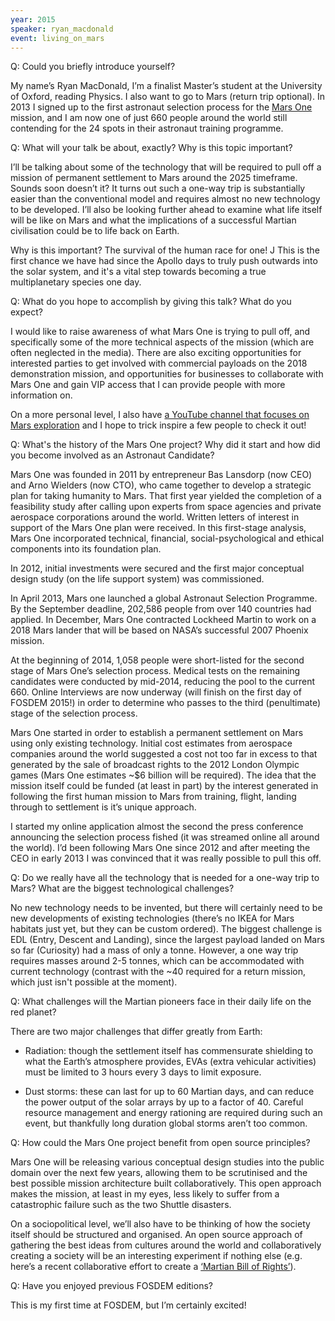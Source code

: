 ```yaml
---
year: 2015
speaker: ryan_macdonald 
event: living_on_mars 
---
```


Q: Could you briefly introduce yourself? 

My name’s Ryan MacDonald, I’m a finalist Master’s student at the University of Oxford, reading Physics. I also want to go to Mars (return trip optional). In 2013 I signed up to the first astronaut selection process for the [Mars One](http://www.mars-one.com/) mission, and I am now one of just 660 people around the world still contending for the 24 spots in their astronaut training programme.

Q: What will your talk be about, exactly? Why is this topic important?

I’ll be talking about some of the technology that will be required to pull off a mission of permanent settlement to Mars around the 2025 timeframe. Sounds soon doesn’t it? It turns out such a one-way trip is substantially easier than the conventional model and requires almost no new technology to be developed. I’ll also be looking further ahead to examine what life itself will be like on Mars and what the implications of a successful Martian civilisation could be to life back on Earth.

Why is this important? The survival of the human race for one! J This is the first chance we have had since the Apollo days to truly push outwards into the solar system, and it's a vital step towards becoming a true multiplanetary species one day.

Q: What do you hope to accomplish by giving this talk? What do you expect?

I would like to raise awareness of what Mars One is trying to pull off, and specifically some of the more technical aspects of the mission (which are often neglected in the media). There are also exciting opportunities for interested parties to get involved with commercial payloads on the 2018 demonstration mission, and opportunities for businesses to collaborate with Mars One and gain VIP access that I can provide people with more information on.

On a more personal level, I also have [a YouTube channel that focuses on Mars exploration](http://www.youtube.com/MartianColonist) and I hope to trick inspire a few people to check it out!

Q: What's the history of the Mars One project? Why did it start and how did you become involved as an Astronaut Candidate?

Mars One was founded in 2011 by entrepreneur Bas Lansdorp (now CEO) and Arno Wielders (now CTO), who came together to develop a strategic plan for taking humanity to Mars. That first year yielded the completion of a feasibility study after calling upon experts from space agencies and private aerospace corporations around the world. Written letters of interest in support of the Mars One plan were received. In this first-stage analysis, Mars One incorporated technical, financial, social-psychological and ethical components into its foundation plan.

In 2012, initial investments were secured and the first major conceptual design study (on the life support system) was commissioned.

In April 2013, Mars one launched a global Astronaut Selection Programme. By the September deadline, 202,586 people from over 140 countries had applied. In December, Mars One contracted Lockheed Martin to work on a 2018 Mars lander that will be based on NASA’s successful 2007 Phoenix mission.

At the beginning of 2014, 1,058 people were short-listed for the second stage of Mars One’s selection process. Medical tests on the remaining candidates were conducted by mid-2014, reducing the pool to the current 660. Online Interviews are now underway (will finish on the first day of FOSDEM 2015!) in order to determine who passes to the third (penultimate) stage of the selection process.

Mars One started in order to establish a permanent settlement on Mars using only existing technology. Initial cost estimates from aerospace companies around the world suggested a cost not too far in excess to that generated by the sale of broadcast rights to the 2012 London Olympic games (Mars One estimates ~$6 billion will be required). The idea that the mission itself could be funded (at least in part) by the interest generated in following the first human mission to Mars from training, flight, landing through to settlement is it’s unique approach.

I started my online application almost the second the press conference announcing the selection process fished (it was streamed online all around the world). I’d been following Mars One since 2012 and after meeting the CEO in early 2013 I was convinced that it was really possible to pull this off.

Q: Do we really have all the technology that is needed for a one-way trip to Mars? What are the biggest technological challenges?

No new technology needs to be invented, but there will certainly need to be new developments of existing technologies (there’s no IKEA for Mars habitats just yet, but they can be custom ordered). The biggest challenge is EDL (Entry, Descent and Landing), since the largest payload landed on Mars so far (Curiosity) had a mass of only a tonne. However, a one way trip requires masses around 2-5 tonnes, which can be accommodated with current technology (contrast with the ~40 required for a return mission, which just isn't possible at the moment).

Q: What challenges will the Martian pioneers face in their daily life on the red planet?

There are two major challenges that differ greatly from Earth:

 * Radiation: though the settlement itself has commensurate shielding to what the Earth’s atmosphere provides, EVAs (extra vehicular activities) must be limited to 3 hours every 3 days to limit exposure.

 * Dust storms: these can last for up to 60 Martian days, and can reduce the power output of the solar arrays by up to a factor of 40. Careful resource management and energy rationing are required during such an event, but thankfully long duration global storms aren’t too common.

Q: How could the Mars One project benefit from open source principles?

Mars One will be releasing various conceptual design studies into the public domain over the next few years, allowing them to be scrutinised and the best possible mission architecture built collaboratively. This open approach makes the mission, at least in my eyes, less likely to suffer from a catastrophic failure such as the two Shuttle disasters.

On a sociopolitical level, we’ll also have to be thinking of how the society itself should be structured and organised. An open source approach of gathering the best ideas from cultures around the world and collaboratively creating a society will be an interesting experiment if nothing else (e.g. here’s a recent collaborative effort to create a [‘Martian Bill of Rights’](http://www.bbc.com/future/story/20140709-why-mars-needs-a-bill-of-rights)).

Q: Have you enjoyed previous FOSDEM editions?

This is my first time at FOSDEM, but I’m certainly excited!
